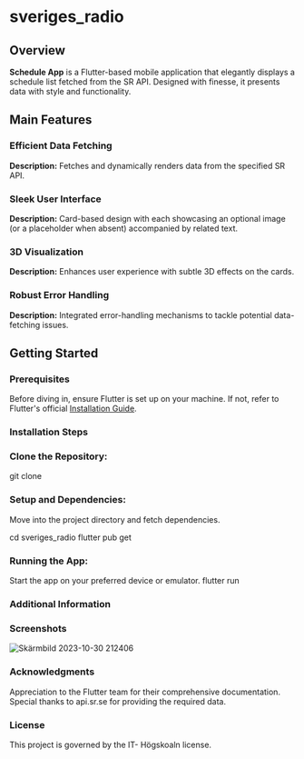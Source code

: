 # sveriges_radio

## Overview

**Schedule App** is a Flutter-based mobile application that elegantly displays a schedule list fetched from the SR API. Designed with finesse, it presents data with style and functionality.

## Main Features

### Efficient Data Fetching
**Description:** Fetches and dynamically renders data from the specified SR API.

### Sleek User Interface
**Description:** Card-based design with each showcasing an optional image (or a placeholder when absent) accompanied by related text.

### 3D Visualization
**Description:** Enhances user experience with subtle 3D effects on the cards.

### Robust Error Handling
**Description:** Integrated error-handling mechanisms to tackle potential data-fetching issues.

## Getting Started

### Prerequisites

Before diving in, ensure Flutter is set up on your machine. If not, refer to Flutter's official [Installation Guide](https://flutter.dev/docs/get-started/install).

### Installation Steps

### Clone the Repository:
git clone 

### Setup and Dependencies:
Move into the project directory and fetch dependencies.

cd sveriges_radio
flutter pub get

### Running the App:
Start the app on your preferred device or emulator.
flutter run

### Additional Information

### Screenshots
![Skärmbild 2023-10-30 212406](https://github.com/alex88g/sveriges_radio/assets/113544188/e6865a57-437a-421e-9e16-621ae62e46f7)

### Acknowledgments
Appreciation to the Flutter team for their comprehensive documentation.
Special thanks to api.sr.se for providing the required data.

### License
This project is governed by the IT- Högskoaln license.
